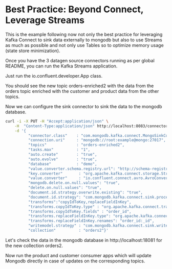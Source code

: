 # Best Practice: Beyond Connect, Leverage Streams

This is the example following now not only the best practice for leveraging Kafka Connect to sink data externally to 
mongodb but also to use Streams as much as possible and not only use Tables so to optimize memory usage (state store 
minimization). 

Once you have the 3 datagen source connectors running as per global README, you can run the Kafka Streams application.

Just run the io.confluent.developer.App class.

You should see the new topic orders-enriched2 with the data from the orders topic enriched with the customer and product
data from the other topics.

Now we can configure the sink connector to sink the data to the mongodb database.

```bash
curl -i -X PUT -H "Accept:application/json" \
    -H  "Content-Type:application/json" http://localhost:8083/connectors/my-sink-mongodb2/config \
    -d '{
          "connector.class"    : "com.mongodb.kafka.connect.MongoSinkConnector",
          "connection.uri"     : "mongodb://root:example@mongo:27017",
          "topics"             : "orders-enriched2",
          "tasks.max"          : "1",
          "auto.create"        : "true",
          "auto.evolve"        : "true",
          "database"           : "demo",
          "value.converter.schema.registry.url": "http://schema-registry:8081",
          "key.converter"       : "org.apache.kafka.connect.storage.StringConverter",
          "value.converter"     : "io.confluent.connect.avro.AvroConverter",
          "mongodb.delete.on.null.values": "true",
          "delete.on.null.values": "true",
          "document.id.strategy.overwrite.existing": "true",
          "document.id.strategy": "com.mongodb.kafka.connect.sink.processor.id.strategy.ProvidedInKeyStrategy",
          "transforms":"copyIdToKey,replaceFieldInKey",
          "transforms.copyIdToKey.type" : "org.apache.kafka.connect.transforms.ValueToKey",
          "transforms.copyIdToKey.fields" : "order_id",
          "transforms.replaceFieldInKey.type": "org.apache.kafka.connect.transforms.ReplaceField$Key",
          "transforms.replaceFieldInKey.renames": "order_id:_id",
          "writemodel.strategy" : "com.mongodb.kafka.connect.sink.writemodel.strategy.ReplaceOneDefaultStrategy",
          "collection"          : "orders2"}'
```

Let's check the data in the mongodb database in http://localhost:18081 for the new collection orders2.

Now run the product and customer consumer apps which will update Mongodb directly in case of updates on the 
corresponding topics.
